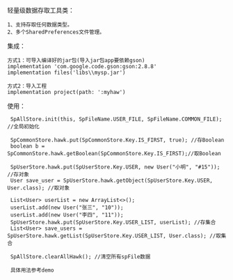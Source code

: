 轻量级数据存取工具类：

    1、支持存取任何数据类型。
    2、多个SharedPreferences文件管理。

集成：

    方式1：可导入编译好的jar包(导入jar包app要依赖gson)
    implementation 'com.google.code.gson:gson:2.8.8'
    implementation files('libs\\mysp.jar')
    
    方式2：导入工程
    implementation project(path: ':myhaw')
    
使用：

     SpAllStore.init(this, SpFileName.USER_FILE, SpFileName.COMMON_FILE); //全局初始化
     
     SpCommonStore.hawk.put(SpCommonStore.Key.IS_FIRST, true); //存Boolean
     boolean b = SpCommonStore.hawk.getBoolean(SpCommonStore.Key.IS_FIRST);//取Boolean
        
     SpUserStore.hawk.put(SpUserStore.Key.USER, new User("小明", "#15"));  //存对象
     User save_user = SpUserStore.hawk.getObject(SpUserStore.Key.USER, User.class); //取对象
        
     List<User> userList = new ArrayList<>();
     userList.add(new User("张三", "10"));
     userList.add(new User("李四", "11"));
     SpUserStore.hawk.put(SpUserStore.Key.USER_LIST, userList); //存集合
     List<User> save_users = SpUserStore.hawk.getList(SpUserStore.Key.USER_LIST, User.class); //取集合
     
     SpAllStore.clearAllHawk(); //清空所有spFile数据
     
     具体用法参考demo

    
        

        
     
     
